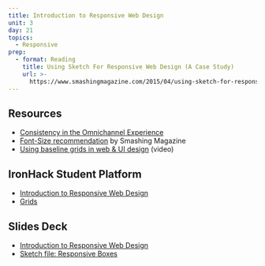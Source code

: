 ```yaml
---
title: Introduction to Responsive Web Design
unit: 3
day: 21
topics:
  - Responsive
prep:
  - format: Reading
    title: Using Sketch For Responsive Web Design (A Case Study)
    url: >-
      https://www.smashingmagazine.com/2015/04/using-sketch-for-responsive-web-design-case-study/
---
```

## Resources
- [Consistency in the Omnichannel Experience](https://www.nngroup.com/articles/omnichannel-consistency/)
- [Font-Size recommendation](https://www.smashingmagazine.com/2011/10/16-pixels-body-copy-anything-less-costly-mistake/) by Smashing Magazine
- [Using baseline grids in web & UI design](https://www.youtube.com/watch?v=-Kp66bBZoy8) (video)

## IronHack Student Platform
- [Introduction to Responsive Web Design](http://learn.ironhack.com/#/learning_unit/7087)
- [Grids](http://learn.ironhack.com/#/learning_unit/7071)

## Slides Deck
- [Introduction to Responsive Web Design](https://drive.google.com/open?id=15oWRA1tw8S1BnwR80n1_UHXVvHjy3__ZQY3yz3e5hHo)
- [Sketch file: Responsive Boxes](https://drive.google.com/drive/u/1/folders/1SVCzLTi5r9GVtpwN8xqliYly4SRoekXy)
